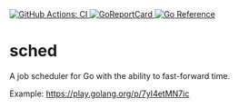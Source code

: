 <a href="https://github.com/romshark/sched/actions?query=workflow%3ACI">
  <img src="https://github.com/romshark/sched/workflows/CI/badge.svg" alt="GitHub Actions: CI">
</a>
<a href="https://goreportcard.com/report/github.com/romshark/sched">
  <img src="https://goreportcard.com/badge/github.com/romshark/sched" alt="GoReportCard">
</a>
<a href="https://pkg.go.dev/github.com/romshark/sched">
  <img src="https://pkg.go.dev/badge/github.com/romshark/sched.svg" alt="Go Reference">
</a>

# sched

A job scheduler for Go with the ability to fast-forward time.

Example: https://play.golang.org/p/7yI4etMN7ic

